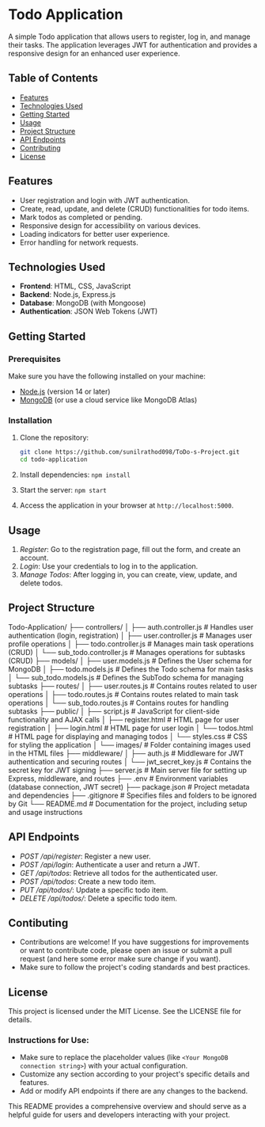 # Todo Application

A simple Todo application that allows users to register, log in, and manage their tasks. The application leverages JWT for authentication and provides a responsive design for an enhanced user experience.

## Table of Contents

- [Features](#features)
- [Technologies Used](#technologies-used)
- [Getting Started](#getting-started)
- [Usage](#usage)
- [Project Structure](#project-structure)
- [API Endpoints](#api-endpoints)
- [Contributing](#contributing)
- [License](#license)

## Features

- User registration and login with JWT authentication.
- Create, read, update, and delete (CRUD) functionalities for todo items.
- Mark todos as completed or pending.
- Responsive design for accessibility on various devices.
- Loading indicators for better user experience.
- Error handling for network requests.

## Technologies Used

- **Frontend**: HTML, CSS, JavaScript
- **Backend**: Node.js, Express.js
- **Database**: MongoDB (with Mongoose)
- **Authentication**: JSON Web Tokens (JWT)

## Getting Started

### Prerequisites

Make sure you have the following installed on your machine:

- [Node.js](https://nodejs.org/) (version 14 or later)
- [MongoDB](https://www.mongodb.com/) (or use a cloud service like MongoDB Atlas)

### Installation

1. Clone the repository:
   ```bash
   git clone https://github.com/sunilrathod098/ToDo-s-Project.git
   cd todo-application

2. Install dependencies:
  ```npm install```

3. Start the server:
  ```npm start```

4. Access the application in your browser at ```http://localhost:5000```.

## Usage
1. *Register*: Go to the registration page, fill out the form, and create an account.
2. *Login*:  Use your credentials to log in to the application.
3. *Manage Todos*: After logging in, you can create, view, update, and delete todos.


## Project Structure

Todo-Application/
├── controllers/
│   ├── auth.controller.js      # Handles user authentication (login, registration)
│   ├── user.controller.js       # Manages user profile operations
│   ├── todo.controller.js       # Manages main task operations (CRUD)
│   └── sub_todo.controller.js   # Manages operations for subtasks (CRUD)
├── models/
│   ├── user.models.js           # Defines the User schema for MongoDB
│   ├── todo.models.js           # Defines the Todo schema for main tasks
│   └── sub_todo.models.js       # Defines the SubTodo schema for managing subtasks
├── routes/
│   ├── user.routes.js           # Contains routes related to user operations
│   ├── todo.routes.js           # Contains routes related to main task operations
│   └── sub_todo.routes.js       # Contains routes for handling subtasks
├── public/
│   ├── script.js                # JavaScript for client-side functionality and AJAX calls
│   ├── register.html            # HTML page for user registration
│   ├── login.html               # HTML page for user login
│   └── todos.html               # HTML page for displaying and managing todos
│   └── styles.css               # CSS for styling the application
│   └── images/                  # Folder containing images used in the HTML files
├── middleware/
│   ├── auth.js                  # Middleware for JWT authentication and securing routes
│   └── jwt_secret_key.js        # Contains the secret key for JWT signing
├── server.js                    # Main server file for setting up Express, middleware, and routes
├── .env                         # Environment variables (database connection, JWT secret)
├── package.json                 # Project metadata and dependencies
├── .gitignore                   # Specifies files and folders to be ignored by Git
└── README.md                    # Documentation for the project, including setup and usage instructions



## API Endpoints
- *POST /api/register*: Register a new user.
- *POST /api/login*: Authenticate a user and return a JWT.
- *GET /api/todos*: Retrieve all todos for the authenticated user.
- *POST /api/todos*: Create a new todo item.
- *PUT /api/todos/*: Update a specific todo item.
- *DELETE /api/todos/*: Delete a specific todo item.

## Contibuting
- Contributions are welcome! If you have suggestions for improvements or want to contribute code, please open an issue or submit a pull request (and here some error make sure change if you want).
- Make sure to follow the project's coding standards and best practices.

## License
This project is licensed under the MIT License. See the LICENSE file for details.

### Instructions for Use:
- Make sure to replace the placeholder values (like `<Your MongoDB connection string>`) with your actual configuration.
- Customize any section according to your project's specific details and features.
- Add or modify API endpoints if there are any changes to the backend.

This README provides a comprehensive overview and should serve as a helpful guide for users and developers interacting with your project.
